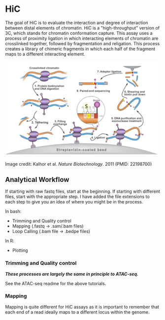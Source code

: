 # HiC

The goal of HiC is to evaluate the interaction and degree of interaction between distal elements of chromatin. HiC is a "high-throughput" version of 3C, which stands for chromatin conformation capture. This assay uses a process of proximity ligation in which interacting elements of chromatin are crosslinked together, followed by fragmentation and religation. This process creates a library of chimeric fragments in which each half of the fragment maps to a different interacting element.

![image](../images/HiCprocess.png)

Image credit: Kalhor et al. *Nature Biotechnology*. 2011 (PMID: 22198700)

## Analytical Workflow
If starting with raw fastq files, start at the beginning. If starting with different files, start with the appropriate step. I have added the file extensions to each step to give you an idea of where you might be in the process.

In bash:
* Trimming and Quality control
* Mapping (.fastq &rarr; .sam/.bam files)
* Loop Calling (.bam file &rarr; .bedpe files)


In R:
* Plotting

### Trimming and Quality control

***These processes are largely the same in principle to ATAC-seq.***

See the ATAC-seq readme for the above tutorials.

### Mapping

Mapping is quite different for HiC assays as it is important to remember that each end of a read ideally maps to a different locus within the genome.
